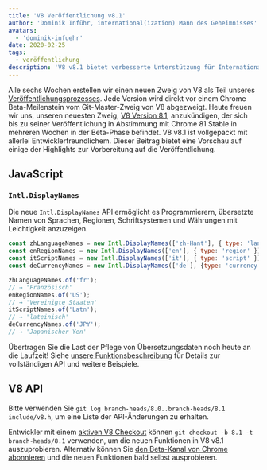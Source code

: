 ```yaml
---
title: 'V8 Veröffentlichung v8.1'
author: 'Dominik Inführ, international(ization) Mann des Geheimnisses'
avatars:
  - 'dominik-infuehr'
date: 2020-02-25
tags:
  - veröffentlichung
description: 'V8 v8.1 bietet verbesserte Unterstützung für Internationalisierung durch die neue Intl.DisplayNames API.'
---
```


Alle sechs Wochen erstellen wir einen neuen Zweig von V8 als Teil unseres [Veröffentlichungsprozesses](https://v8.dev/docs/release-process). Jede Version wird direkt vor einem Chrome Beta-Meilenstein vom Git-Master-Zweig von V8 abgezweigt. Heute freuen wir uns, unseren neuesten Zweig, [V8 Version 8.1](https://chromium.googlesource.com/v8/v8.git/+log/branch-heads/8.1), anzukündigen, der sich bis zu seiner Veröffentlichung in Abstimmung mit Chrome 81 Stable in mehreren Wochen in der Beta-Phase befindet. V8 v8.1 ist vollgepackt mit allerlei Entwicklerfreundlichem. Dieser Beitrag bietet eine Vorschau auf einige der Highlights zur Vorbereitung auf die Veröffentlichung.

<!--truncate-->
## JavaScript

### `Intl.DisplayNames`

Die neue `Intl.DisplayNames` API ermöglicht es Programmierern, übersetzte Namen von Sprachen, Regionen, Schriftsystemen und Währungen mit Leichtigkeit anzuzeigen.

```js
const zhLanguageNames = new Intl.DisplayNames(['zh-Hant'], { type: 'language' });
const enRegionNames = new Intl.DisplayNames(['en'], { type: 'region' });
const itScriptNames = new Intl.DisplayNames(['it'], { type: 'script' });
const deCurrencyNames = new Intl.DisplayNames(['de'], {type: 'currency'});

zhLanguageNames.of('fr');
// → 'Französisch'
enRegionNames.of('US');
// → 'Vereinigte Staaten'
itScriptNames.of('Latn');
// → 'lateinisch'
deCurrencyNames.of('JPY');
// → 'Japanischer Yen'
```

Übertragen Sie die Last der Pflege von Übersetzungsdaten noch heute an die Laufzeit! Siehe [unsere Funktionsbeschreibung](https://v8.dev/features/intl-displaynames) für Details zur vollständigen API und weitere Beispiele.

## V8 API

Bitte verwenden Sie `git log branch-heads/8.0..branch-heads/8.1 include/v8.h`, um eine Liste der API-Änderungen zu erhalten.

Entwickler mit einem [aktiven V8 Checkout](/docs/source-code#using-git) können `git checkout -b 8.1 -t branch-heads/8.1` verwenden, um die neuen Funktionen in V8 v8.1 auszuprobieren. Alternativ können Sie [den Beta-Kanal von Chrome abonnieren](https://www.google.com/chrome/browser/beta.html) und die neuen Funktionen bald selbst ausprobieren.
